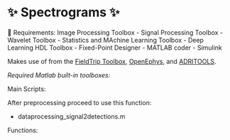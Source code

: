 # **:sparkles: Spectrograms :sparkles:**


:pushpin: Requirements: Image Processing Toolbox - Signal Processing Toolbox - Wavelet Toolbox - Statistics and MAchine Learning Toolbox - Deep Learning HDL Toolbox - Fixed-Point Designer - MATLAB coder - Simulink

Makes use of from the [FieldTrip Toolbox](https://github.com/fieldtrip/fieldtrip), [OpenEphys](https://github.com/open-ephys/analysis-tools), and 	[ADRITOOLS](https://github.com/Aleman-Z/ADRITOOLS).  



_Required Matlab built-in toolboxes:_


Main Scripts:

After preprocessing proceed to use this function:

- dataprocessing_signal2detections.m 

Functions:


